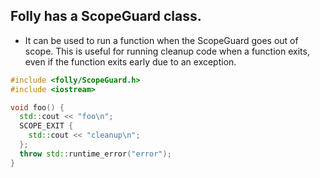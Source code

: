 ## Folly has a ScopeGuard class.

* It can be used to run a function when the ScopeGuard goes out of scope. This is useful for running cleanup code when a function exits, even if the function exits early due to an exception.

```cpp
#include <folly/ScopeGuard.h>
#include <iostream>

void foo() {
  std::cout << "foo\n";
  SCOPE_EXIT {
	std::cout << "cleanup\n";
  };
  throw std::runtime_error("error");
}




```

